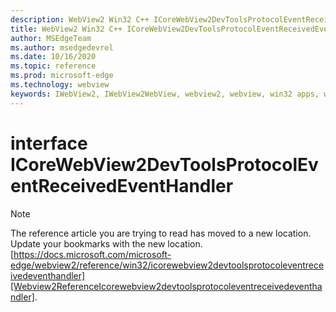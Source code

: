 ```yaml
---
description: WebView2 Win32 C++ ICoreWebView2DevToolsProtocolEventReceivedEventHandler
title: WebView2 Win32 C++ ICoreWebView2DevToolsProtocolEventReceivedEventHandler
author: MSEdgeTeam
ms.author: msedgedevrel
ms.date: 10/16/2020
ms.topic: reference
ms.prod: microsoft-edge
ms.technology: webview
keywords: IWebView2, IWebView2WebView, webview2, webview, win32 apps, win32, edge, ICoreWebView2, ICoreWebView2Controller, browser control, edge html, ICoreWebView2DevToolsProtocolEventReceivedEventHandler
---
```


# interface ICoreWebView2DevToolsProtocolEventReceivedEventHandler 

> [!NOTE]
> The reference article you are trying to read has moved to a new location.  
> Update your bookmarks with the new location.  
> [https://docs.microsoft.com/microsoft-edge/webview2/reference/win32/icorewebview2devtoolsprotocoleventreceivedeventhandler][Webview2ReferenceIcorewebview2devtoolsprotocoleventreceivedeventhandler].  

[Webview2ReferenceIcorewebview2devtoolsprotocoleventreceivedeventhandler]: /microsoft-edge/webview2/reference/win32/icorewebview2devtoolsprotocoleventreceivedeventhandler "interface ICoreWebView2DevToolsProtocolEventReceivedEventHandler | Microsoft Docs"
